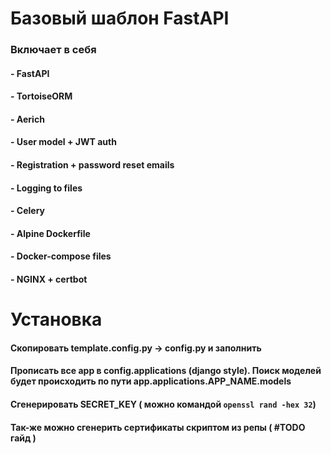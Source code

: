 # Базовый шаблон FastAPI
### Включает в себя
#### - FastAPI
#### - TortoiseORM
#### - Aerich
#### - User model + JWT auth
#### - Registration + password reset emails
#### - Logging to files
#### - Celery
#### - Alpine Dockerfile
#### - Docker-compose files
#### - NGINX + certbot

# Установка
#### Скопировать template.config.py -> config.py и заполнить
#### Прописать все app в config.applications (django style). Поиск моделей будет происходить по пути app.applications.APP_NAME.models
#### Сгенерировать SECRET_KEY ( можно командой `openssl rand -hex 32`)
#### Так-же можно сгенерить сертификаты скриптом из репы ( #TODO гайд )
